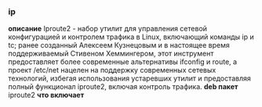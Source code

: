 
### ip
**описание**
Iproute2 - набор утилит для управления сетевой конфигурацией и контролем трафика в Linux, включающий команды ip и tc; 
ранее созданный Алексеем Кузнецовым и в настоящее время поддерживаемый Стивеном Хеммингером, 
этот инструмент предоставляет более современные альтернативы ifconfig и route, 
а проект /etc/net нацелен на поддержку современных сетевых технологий, 
избегая использования устаревших утилит и предоставляя полный функционал iproute2, включая контроль трафика.
**deb пакет** iproute2 
**что включает**
```

```
